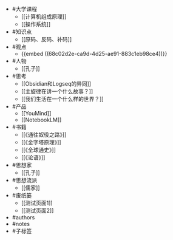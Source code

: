 - #大学课程
	- [[计算机组成原理]]
	- [[操作系统]]
- #知识点
	- [[原码、反码、补码]]
- #观点
	- {{embed ((68c02d2e-ca9d-4d25-ae91-883c1eb98ce4))}}
- #人物
	- [[孔子]]
- #思考
	- [[Obsidian和Logseq的异同]]
	- [[主旋律在讲一个什么故事？]]
	- [[我们生活在一个什么样的世界？]]
- #产品
	- [[YouMind]]
	- [[NotebookLM]]
- #书籍
	- [[《通往奴役之路》]]
	- [[《金字塔原理》]]
	- [[《全球通史》]]
	- [[《论语》]]
- #思想家
	- [[孔子]]
- #思想流派
	- [[儒家]]
- #废纸篓
	- [[测试页面1]]
	- [[测试页面2]]
- #authors
- #notes
- #子标签